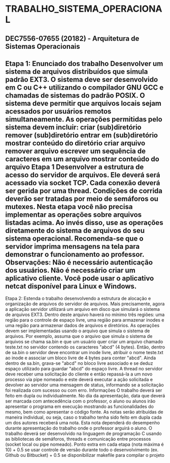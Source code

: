# TRABALHO_SISTEMA_OPERACIONAL
DEC7556-07655 (20182) - Arquitetura de Sistemas Operacionais
-------------------------------------------------------------------------------------------------------
Etapa 1:
Enunciado dos trabalho Desenvolver um sistema de arquivos distribuídos que simula padrão EXT3. O sistema deve ser desenvolvido em C ou C++ utilizando o compilador GNU GCC e chamadas de sistemas do padrão POSIX.   O sistema deve permitir que arquivos locais sejam acessados por usuários remotos simultaneamente. As operações permitidas pelo sistema devem incluir:  criar (sub)diretório remover (sub)diretório entrar em (sub)diretório mostrar conteúdo do diretório criar arquivo  remover arquivo escrever um sequência de caracteres em um arquivo mostrar conteúdo do arquivo Etapa 1  Desenvolver a estrutura de acesso do servidor de arquivos. Ele deverá será acessado via socket TCP. Cada conexão deverá ser gerida por uma thread. Condições de corrida deverão ser tratadas por meio de semáforos ou mutexes. Nesta etapa você não precisa implementar as operações sobre arquivos listadas acima. Ao invés disso, use as operações diretamente do sistema de arquivos do seu sistema operacional. Recomenda-se que o servidor imprima mensagens na tela para demonstrar o funcionamento ao professor.  Observações:  Não é necessário autenticação dos usuários. Não é necessário criar um aplicativo cliente. Você pode usar o aplicativo netcat disponível para Linux e Windows. 
-------------------------------------------------------------------------------------------------------
Etapa 2:
  Estenda o trabalho desenvolvendo a estrutura de alocação e organização de arquivos do servidor de arquivos. Mais precisamente, agora a aplicação servidor utilizará um arquivo em disco que simulará o sistema de arquivos EXT3. Dentro deste arquivo haverá no mínimo três regiões: uma região para o controle de espaço livre, uma região para armazenar inodes e uma região para armazenar dados de arquivos e diretórios. As operações devem ser implementadas usando o arquivo que simula o sistema de arquivos. Por exemplo, assuma que o arquivo que simula o sistema de arquivos se chama sa.bin e que um usuário quer criar um arquivo chamado teste.txt no servidor contendo os caracteres "abcd" (4 bytes). Então, dentro de sa.bin o servidor deve encontrar um inode livre, atribuir o nome teste.txt ao inode e associar um bloco livre de 4 bytes para conter "abcd". Ainda dentro de sa.bin, grava-se "abcd" no bloco livre associado e se deduz espaço utilizado para guardar "abcd" do espaço livre.  A thread no servidor deve receber uma solicitação do cliente e então repassá-la a um novo processo via pipe nomeado e este deverá executar a ação solicitada e devolver ao servidor uma mensagem de status, informando se a solicitação foi realizada com sucesso ou com erro.  Informações  O trabalho deverá ser feito em dupla ou individualmente. No dia da apresentação, data que deverá ser marcada com antecedência com o professor, o aluno ou alunos irão apresentar o programa em execução mostrando as funcionalidades do mesmo, bem como apresentar o código fonte. As notas serão atribuídas de maneira individual, ou seja, caso o trabalho tenha sido feito em dupla cada um dos autores receberá uma nota. Esta nota dependerá do desempenho durante apresentação do trabalho onde o professor arguirá o aluno. O trabalho deverá ser desenvolvido na linguagem de programação C usando as bibliotecas de semáforos, threads e comunicação entre processos (socket local ou pipe nomeado).   Ponto extra em cada etapa (nota máxima é 10)  + 0.5 se usar controle de versão durante todo o desenvolvimento (ex. Github ou Bitbucket)  + 0.5 se disponibilizar makefile para compilar o projeto
